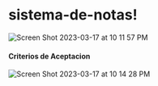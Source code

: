 # sistema-de-notas!
![Screen Shot 2023-03-17 at 10 11 57 PM](https://user-images.githubusercontent.com/68207789/226081409-6da8970e-547c-479e-b0a4-1ee5b4257265.png)

#### Criterios de Aceptacion
![Screen Shot 2023-03-17 at 10 14 28 PM](https://user-images.githubusercontent.com/68207789/226081569-d3d4cd05-a31a-4ba8-882c-35cdbd478267.png)
